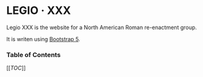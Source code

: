 # LEGIO · XXX
Legio XXX is the website for a North American Roman re-enactment group.

It is writen using [Bootstrap 5](https://getbootstrap.com/).

### Table of Contents
[[_TOC_]]
